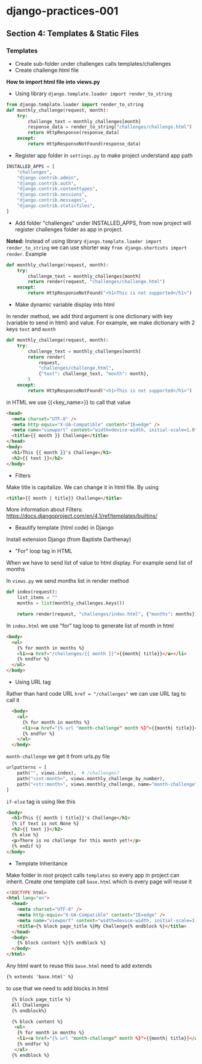 # django-practices-001

## Section 4: Templates & Static Files

### Templates

- Create sub-folder under challenges calls templates/challenges
- Create challenge.html file

<b>How to import html file into views.py</b>

- Using library `django.template.loader import render_to_string`

```python
from django.template.loader import render_to_string
def monthly_challenge(request, month):
    try:
        challenge_text = monthly_challenges[month]
        response_data = render_to_string("challenges/challenge.html")
        return HttpResponse(response_data)
    except:
        return HttpResponseNotFound(response_data)
```

- Register app folder in `settings.py` to make project understand app path

```python
INSTALLED_APPS = [
    "challenges",
    "django.contrib.admin",
    "django.contrib.auth",
    "django.contrib.contenttypes",
    "django.contrib.sessions",
    "django.contrib.messages",
    "django.contrib.staticfiles",
]
```

- Add folder "challenges" under INSTALLED_APPS, from now project will register challenges folder as app in project.

<b>Noted:</b>
Instead of using library `django.template.loader import render_to_string` we can use shorter way `from django.shortcuts import render`. Example

```python
def monthly_challenge(request, month):
    try:
        challenge_text = monthly_challenges[month]
        return render(request, "challenges/challenge.html")
    except:
        return HttpResponseNotFound("<h1>This is not supported</h1>")
```

- Make dynamic variable display into html

In render method, we add third argument is one dictionary with key (variable to send in html) and value. For example, we make dictionary with 2 keys `text` and `month`

```python
def monthly_challenge(request, month):
    try:
        challenge_text = monthly_challenges[month]
        return render(
            request,
            "challenges/challenge.html",
            {"text": challenge_text, "month": month},
        )
    except:
        return HttpResponseNotFound("<h1>This is not supported</h1>")

```

in HTML we use {{<key_name>}} to call that value

```html
<head>
  <meta charset="UTF-8" />
  <meta http-equiv="X-UA-Compatible" content="IE=edge" />
  <meta name="viewport" content="width=device-width, initial-scale=1.0" />
  <title>{{ month }} Challenge</title>
</head>
<body>
  <h1>This {{ month }}'s Challenge</h1>
  <h2>{{ text }}</h2>
</body>
```

- Filters

Make title is capitalize. We can change it in html file. By using

```html
<title>{{ month | title}} Challenge</title>
```

More information about Filters: https://docs.djangoproject.com/en/4.1/ref/templates/builtins/

- Beautify template (html code) in Django

Install extension Django (from Baptiste Darthenay)

- "For" loop tag in HTML

When we have to send list of value to html display. For example send list of months

In `views.py` we send months list in render method

```python
def index(request):
    list_items = ""
    months = list(monthly_challenges.keys())

    return render(request, "challenges/index.html", {"months": months})
```

In `index.html` we use "for" tag loop to generate list of month in html

```html
<body>
  <ul>
    {% for month in months %}
    <li><a href="/challenges/{{ month }}">{{month| title}}</a></li>
    {% endfor %}
  </ul>
</body>
```

- Using URL tag

Rather than hard code URL `href = "/challenges"` we can use URL tag to call it

```html
  <body>
    <ul>
      {% for month in months %}
      <li><a href="{% url "month-challenge" month %}">{{month| title}}</a></li>
      {% endfor %}
    </ul>
  </body>
```

`month-challenge` we get it from urls.py file

```python
urlpatterns = [
    path("", views.index),  # /challenges?
    path("<int:month>", views.monthly_challenge_by_number),
    path("<str:month>", views.monthly_challenge, name="month-challenge"),
]
```

`if-else` tag is using like this

```html
<body>
  <h1>This {{ month | title}}'s Challenge</h1>
  {% if text is not None %}
  <h2>{{ text }}</h2>
  {% else %}
  <p>There is no challenge for this month yet!</p>
  {% endif %}
</body>
```

- Template Inheritance

Make folder in root project calls `templates` so every app in project can inherit. Create one template call `base.html` which is every page will reuse it

```html
<!DOCTYPE html>
<html lang="en">
  <head>
    <meta charset="UTF-8" />
    <meta http-equiv="X-UA-Compatible" content="IE=edge" />
    <meta name="viewport" content="width=device-width, initial-scale=1.0" />
    <title>{% block page_title %}My Challenge{% endblock %}</title>
  </head>
  <body>
    {% block content %}{% endblock %}
  </body>
</html>
```

Any html want to reuse this `base.html` need to add extends

```html
{% extends 'base.html' %}
```

to use that we need to add blocks in html

```html
  {% block page_title %}
  All Challenges
  {% endblock%}

  {% block content %}
   <ul>
    {% for month in months %}
    <li><a href="{% url "month-challenge" month %}">{{month| title}}</a></li>
    {% endfor %}
   </ul>
  {% endblock %}
```
